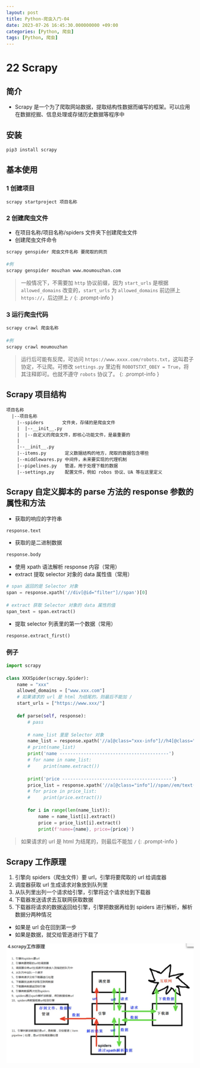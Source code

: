 ```yaml
---
layout: post
title: Python-爬虫入门-04
date: 2023-07-26 16:45:30.000000000 +09:00
categories: [Python, 爬虫]
tags: [Python, 爬虫]
---
```


# 22 Scrapy

## 简介
* Scrapy 是一个为了爬取网站数据，提取结构性数据而编写的框架。可以应用在数据挖掘、信息处理或存储历史数据等程序中

## 安装

```bash
pip3 install scrapy
```

## 基本使用

### 1 创建项目

```bash
scrapy startproject 项目名称
```

### 2 创建爬虫文件
* 在项目名称/项目名称/spiders 文件夹下创建爬虫文件
* 创建爬虫文件命令

```bash
scrapy genspider 爬虫文件名称 要爬取的网页

#例
scrapy genspider mouzhan www.moumouzhan.com
```

> 一般情况下，不需要加 `http` 协议前缀，因为 `start_urls` 是根据 `allowed_domains` 改变的，`start_urls` 为 `allowed_domains` 前边拼上 `https://`，后边拼上 `/`
{: .prompt-info }

### 3 运行爬虫代码

```bash
scrapy crawl 爬虫名称

#例
scrapy crawl moumouzhan
```

> 运行后可能有反爬，可访问 `https://www.xxxx.com/robots.txt`，这叫君子协定，不让爬。可修改 `settings.py` 里边有 `ROBOTSTXT_OBEY = True`，将其注释即可。也就不遵守 `robots` 协议了。
{: .prompt-info }


## Scrapy 项目结构

```
项目名称
  |--项目名称
    |--spiders       文件夹，存储的是爬虫文件
    |  |--__init__.py
    |  |--自定义的爬虫文件，即核心功能文件，是最重要的
    |
    |--__init__.py
    |--items.py       定义数据结构的地方，爬取的数据包含哪些
    |--middlewares.py 中间件，未来要实现的代理机制
    |--pipelines.py   管道，用于处理下载的数据
    |--settings,py    配置文件，例如 robos 协议、UA 等在这里定义
```

## Scrapy 自定义脚本的 parse 方法的 response 参数的属性和方法

* 获取的响应的字符串

```python
response.text
```

* 获取的是二进制数据

```python
response.body
```

* 使用 xpath 语法解析 response 内容（常用）
* extract 提取 selector 对象的 data 属性值（常用）

```python
# span 返回的是 Selector 对象
span = response.xpath('//div[@id="filter"]//span')[0]

# extract 获取 Selector 对象的 data 属性的值
span_text = span.extract()
```

* 提取 selector 列表里的第一个数据（常用）

```python
response.extract_first()
```

### 例子

```python
import scrapy

class XXXSpider(scrapy.Spider):
    name = "xxx"
    allowed_domains = ["www.xxx.com"]
    # 如果请求的 url 是 html 为结尾的，则最后不能加 /
    start_urls = ["https://www.xxx/"]

    def parse(self, response):
        # pass

        # name_list 里是 Selector 对象
        name_list = response.xpath('//a[@class="xxx-info"]//h4[@class="xxx-name"]/text()')
        # print(name_list)
        print('name -----------------------------------------')
        # for name in name_list:
        #     print(name.extract())

        print('price -----------------------------------------')
        price_list = response.xpath('//a[@class="info"]//span//em/text()')
        # for price in price_list:
        #     print(price.extract())

        for i in range(len(name_list)):
            name = name_list[i].extract()
            price = price_list[i].extract()
            print(f'name={name}, price={price}')
```

> 如果请求的 url 是 html 为结尾的，则最后不能加 `/`
{: .prompt-info }


## Scrapy 工作原理
1. 引擎向 spiders（爬虫文件）要 url，引擎将要爬取的 url 给调度器
2. 调度器获取 url 生成请求对象放到队列里
3. 从队列里出列一个请求给引擎，引擎将这个请求给到下载器
4. 下载器发送请求去互联网获取数据
3. 下载器将请求的数据返回给引擎，引擎把数据再给到 spiders 进行解析，解析数据分两种情况
* 如果是 url 会在回到第一步
* 如果是数据，就交给管道进行下载了


![image](/assets/images/creep/scrapy.png)

